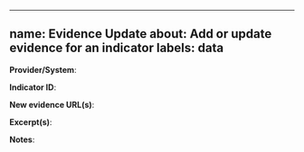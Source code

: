 
---
name: Evidence Update
about: Add or update evidence for an indicator
labels: data
---
**Provider/System**:

**Indicator ID**:

**New evidence URL(s)**:

**Excerpt(s)**:

**Notes**:
